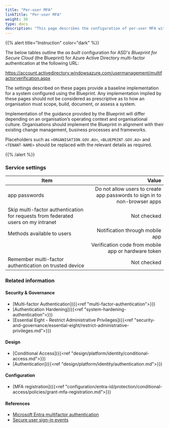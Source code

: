 ```yaml
---
title: "Per-user MFA"
linkTitle: "Per-user MFA"
weight: 30
type: docs
description: "This page describes the configuration of per-user MFA within Microsoft Azure Active Directory associated with systems built according to the guidance provided by ASD's Blueprint for Secure Cloud."
---
```


{{% alert title="Instruction" color="dark" %}}

The below tables outline the *as built* configuration for ASD's *Blueprint for Secure Cloud* (the Blueprint) for Azure Active Directory multi-factor authentication at the following URL:

<https://account.activedirectory.windowsazure.com/usermanagement/multifactorverification.aspx>

The settings described on these pages provide a baseline implementation for a system configured using the Blueprint. Any implementation implied by these pages should not be considered as prescriptive as to how an organisation must scope, build, document, or assess a system.

Implementation of the guidance provided by the Blueprint will differ depending on an organisation’s operating context and organisational culture. Organisations should implement the Blueprint in alignment with their existing change management, business processes and frameworks.

Placeholders such as `<ORGANISATION.GOV.AU>`, `<BLUEPRINT.GOV.AU>` and `<TENANT-NAME>` should be replaced with the relevant details as required.

{{% /alert %}}

### Service settings

| Item                                                                              |                                                                     Value |
| --------------------------------------------------------------------------------- | ------------------------------------------------------------------------: |
| app passwords                                                                     | Do not allow users to create app passwords to sign in to non-browser apps |
| Skip multi-factor authentication for requests from federated users on my intranet |                                                               Not checked |
| Methods available to users                                                        |                                           Notification through mobile app |
|                                                                                   |                       Verification code from mobile app or hardware token |
| Remember multi-factor authentication on trusted device                            |                                                               Not checked |

### Related information

#### Security & Governance

* [Multi-factor Authentication]({{<ref "multi-factor-authentication">}})
* [Authentication Hardening]({{<ref "system-hardening-authentication">}})
* [Essential Eight - Restrict Administrative Privileges]({{<ref "security-and-governance/essential-eight/restrict-administrative-privileges.md">}})

#### Design

* [Conditional Access]({{<ref "design/platform/identity/conditional-access.md">}})
* [Authentication]({{<ref "design/platform/identity/authentication.md">}})

#### Configuration

* [MFA registration]({{<ref "configuration/entra-id/protection/conditional-access/policies/grant-mfa-registration.md">}})

#### References

* [Microsoft Entra multifactor authentication](https://learn.microsoft.com/entra/identity/authentication/concept-mfa-howitworks)
* [Secure user sign-in events](https://learn.microsoft.com/entra/identity/authentication/tutorial-enable-azure-mfa)
